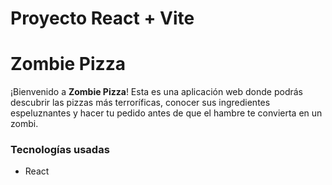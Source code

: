 # Proyecto React + Vite  
# Zombie Pizza  

¡Bienvenido a **Zombie Pizza**! Esta es una aplicación web donde podrás descubrir las pizzas más terroríficas, conocer sus ingredientes espeluznantes y hacer tu pedido antes de que el hambre te convierta en un zombi.  

### Tecnologías usadas  
- React  
